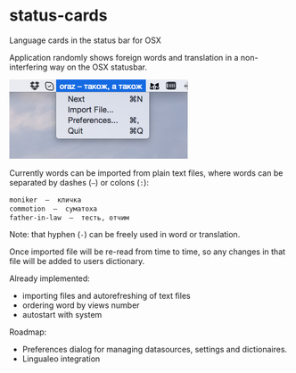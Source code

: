 # status-cards
Language cards in the status bar for OSX

Application randomly shows foreign words and translation in a non-interfering way on the OSX statusbar. 

![Screen shot](https://raw.githubusercontent.com/sergkh/status-cards/master/images/screen.png)

Currently words can be imported from plain text files, where words can be separated by dashes (`—`) or colons (`:`):

```
moniker  —  кличка
commotion  —  суматоха
father-in-law  —  тесть, отчим
```

Note: that hyphen (`-`) can be freely used in word or translation.

Once imported file will be re-read from time to time, so any changes in that file will be added to users dictionary.

Already implemented:
  + importing files and autorefreshing of text files
  + ordering word by views number
  + autostart with system
  
Roadmap:

  - Preferences dialog for managing datasources, settings and dictionaires.
  - Lingualeo integration




